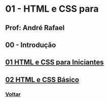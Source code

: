 # 01 - HTML e CSS para 

## Prof: André Rafael

## 00 - Introdução

## [01 HTML e CSS para Iniciantes](https://github.com/lex4brao/01.CURSOS.E.ESTUDOS/blob/main/02.ORIGAMID/01%20-%20HTML%20e%20CSS%20para%20Iniciantes/01%20HTML%20e%20CSS%20para%20Iniciantes/README.md)

## [02 HTML e CSS Básico](https://github.com/lex4brao/01.CURSOS.E.ESTUDOS/blob/main/02.ORIGAMID/01%20-%20HTML%20e%20CSS%20para%20Iniciantes/02%20HTML%20e%20CSS%20B%C3%A1sico/README.md)

### [Voltar](https://github.com/lex4brao/01.CURSOS.E.ESTUDOS/blob/main/02.ORIGAMID/01%20-%20HTML%20e%20CSS%20para%20Iniciantes/README.md)
